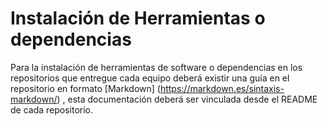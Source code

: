 # Instalación de Herramientas o dependencias

Para la instalación de herramientas de software o dependencias en los repositorios que entregue cada equipo deberá existir una guía en el repositorio en formato [Markdown] (https://markdown.es/sintaxis-markdown/) , esta documentación deberá ser vinculada desde el README de cada repositorio.
